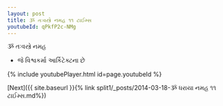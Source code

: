 ```yaml
---
layout: post
title: ૐ તઃવસ્ત્રે નમહ ૧૧ ટાઈમ્સ
youtubeId: qPkfP2c-NMg
---
```

 
 
 ૐ તઃવસ્ત્રે નમહ  
 
 -  જે વિશ્વકર્મા આર્કિટેક્ટના છે 
 
  
 
  
 
 
 
 
 
 


{% include youtubePlayer.html id=page.youtubeId %}
 
[Next]({{ site.baseurl }}{% link  split1/_posts/2014-03-18-ૐ ધરાયા નમહ ૧૧ ટાઈમ્સ.md%})
 
